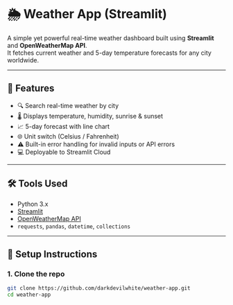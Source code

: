 # 🌦️ Weather App (Streamlit)

A simple yet powerful real-time weather dashboard built using **Streamlit** and **OpenWeatherMap API**.  
It fetches current weather and 5-day temperature forecasts for any city worldwide.

---

## 📌 Features

- 🔍 Search real-time weather by city
- 🌡️ Displays temperature, humidity, sunrise & sunset
- 📈 5-day forecast with line chart
- 🌐 Unit switch (Celsius / Fahrenheit)
- ⚠️ Built-in error handling for invalid inputs or API errors
- 💻 Deployable to Streamlit Cloud

---

## 🛠️ Tools Used

- Python 3.x
- [Streamlit](https://streamlit.io/)
- [OpenWeatherMap API](https://openweathermap.org/)
- `requests`, `pandas`, `datetime`, `collections`

---

## 🚀 Setup Instructions

### 1. Clone the repo

```bash
git clone https://github.com/darkdevilwhite/weather-app.git
cd weather-app
